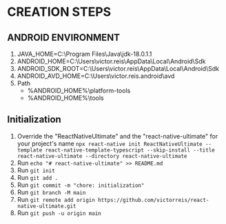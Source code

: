 # CREATION STEPS

## ANDROID ENVIRONMENT

1. JAVA_HOME=C:\Program Files\Java\jdk-18.0.1.1
1. ANDROID_HOME=C:\Users\victor.reis\AppData\Local\Android\Sdk
1. ANDROID_SDK_ROOT=C:\Users\victor.reis\AppData\Local\Android\Sdk
1. ANDROID_AVD_HOME=C:\Users\victor.reis\.android\avd
1. Path
    * %ANDROID_HOME%\platform-tools
    * %ANDROID_HOME%\tools

## Initialization

1. Override the "ReactNativeUltimate" and the "react-native-ultimate" for your project's name `npx react-native init ReactNativeUltimate --template react-native-template-typescript --skip-install --title react-native-ultimate --directory react-native-ultimate`
1. Run `echo "# react-native-ultimate" >> README.md`
1. Run `git init`
1. Run `git add .`
1. Run `git commit -m "chore: initialization"`
1. Run `git branch -M main`
1. Run `git remote add origin https://github.com/victorreis/react-native-ultimate.git`
1. Run `git push -u origin main`
